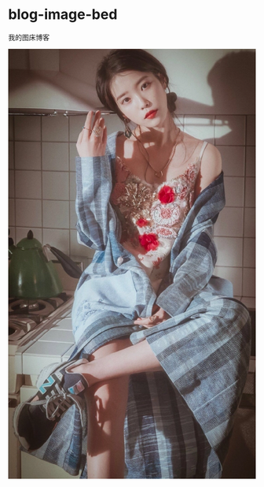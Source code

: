 # blog-image-bed
我的图床博客

![](https://github.com/KlayPeter/blog-image-bed/blob/main/iu%E5%A3%81%E7%BA%B8.webp)
